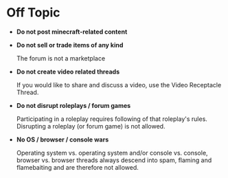 # Off Topic

* __Do not post minecraft-related content__

* __Do not sell or trade items of any kind__

    The forum is not a marketplace
    
* __Do not create video related threads__

    If you would like to share and discuss a video, use the Video Receptacle Thread.
    
* __Do not disrupt roleplays / forum games__

    Participating in a roleplay requires following of that roleplay's rules.
    Disrupting a roleplay (or forum game) is not allowed.
    
* __No OS / browser / console wars__

    Operating system vs. operating system and/or console vs. console, browser 
    vs. browser threads always descend into spam, flaming and flamebaiting and are 
    therefore not allowed.
